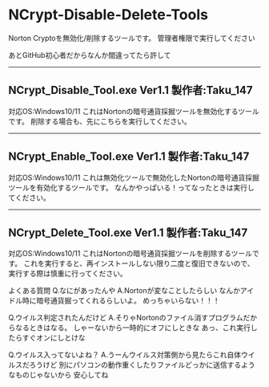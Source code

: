 # NCrypt-Disable-Delete-Tools
Norton Cryptoを無効化/削除するツールです。
管理者権限で実行してください

あとGitHub初心者だからなんか間違ってたら許して

-----------------------------------------------------
NCrypt_Disable_Tool.exe Ver1.1 製作者:Taku_147
-----------------------------------------------------
対応OS:Windows10/11
これはNortonの暗号通貨採掘ツールを無効化するツールです。
削除する場合も、先にこちらを実行してください。

-----------------------------------------------------
NCrypt_Enable_Tool.exe Ver1.1 製作者:Taku_147
-----------------------------------------------------
対応OS:Windows10/11
これは無効化ツールで無効化したNortonの暗号通貨採掘ツールを有効化するツールです。
なんかやっぱいる！ってなったときは実行してください。


-----------------------------------------------------
NCrypt_Delete_Tool.exe Ver1.1 製作者:Taku_147
-----------------------------------------------------
対応OS:Windows10/11
これはNortonの暗号通貨採掘ツールを削除するツールです。
これを実行すると、再インストールしない限り二度と復旧できないので、
実行する際は慎重に行ってください。


よくある質問
Q.なにがあったんや
A.Nortonが変なことしたらしい
なんかアイドル時に暗号通貨掘ってくれるらしいよ。
めっちゃいらない！！！

Q.ウイルス判定されたんだけど
A.そりゃNortonのファイル消すプログラムだからなるときはなる。
しゃーないから一時的にオフにしときな
あっ、これ実行したらすぐオンにしとけな

Q.ウイルス入ってないよね？
A.うーんウイルス対策側から見たらこれ自体ウイルスだろうけど
別にパソコンの動作重くしたりファイルどっかに送信するようなものじゃないから
安心してね
